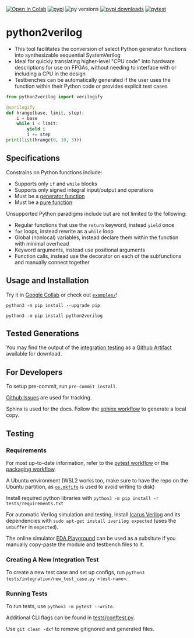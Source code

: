 [![Open In Colab](https://colab.research.google.com/assets/colab-badge.svg)](https://colab.research.google.com/github/WorldofKerry/Python2Verilog/blob/main/examples/notebook.ipynb)
[![pypi](https://img.shields.io/pypi/v/python2verilog?label=pypi%20package)](https://pypi.org/project/python2verilog/)
![py versions](https://img.shields.io/badge/dynamic/yaml?url=https%3A%2F%2Fraw.githubusercontent.com%2FWorldofKerry%2FPython2Verilog%2Fmain%2F.github%2Fworkflows%2Fpytest.yml&query=%24.jobs.full.strategy.matrix%5B%22python-version%22%5D&label=python%20versions)
[![pypi downloads](https://img.shields.io/pypi/dm/python2verilog)](https://pypi.org/project/python2verilog/)
[![pytest](https://github.com/worldofkerry/python2verilog/actions/workflows/pytest.yml/badge.svg)](https://github.com/WorldofKerry/Python2Verilog/actions/workflows/pytest.yml)

# python2verilog

- This tool facilitates the conversion of select Python generator functions into synthesizable sequential SystemVerilog
- Ideal for quickly translating higher-level "CPU code" into hardware descriptions for use on FPGAs, without needing to interface with or including a CPU in the design
- Testbenches can be automatically generated if the user uses the function within their Python code or provides explicit test cases

```python
from python2verilog import verilogify

@verilogify
def hrange(base, limit, step):
    i = base
    while i < limit:
        yield i
        i += step
print(list(hrange(0, 10, 3)))
```

## Specifications

Constrains on Python functions include:

- Supports only `if` and `while` blocks
- Supports only signed integral input/output and operations
- Must be a [generator function](https://wiki.python.org/moin/Generators)
- Must be a [pure function](https://en.wikipedia.org/wiki/Pure_function)

Unsupported Python paradigms include but are not limited to the following:

- Regular functions that use the `return` keyword, instead `yield` once
- `for` loops, instead rewrite as a `while` loop
- Global (nonlocal) variables, instead declare them within the function with minimal overhead
- Keyword arguments, instead use positional arguments
- Function calls, instead use the decorator on each of the subfunctions and manually connect together

## Usage and Installation

Try it in [Google Collab](https://colab.research.google.com/github/WorldofKerry/Python2Verilog/blob/main/examples/notebook.ipynb) or check out [`examples/`](examples/)!

`python3 -m pip install --upgrade pip`

`python3 -m pip install python2verilog`

## Tested Generations

You may find the output of the [integration testing](tests/integration/data/) as a [Github Artifact](https://nightly.link/WorldofKerry/Python2Verilog/workflows/pytest-complete/main/tests-data.zip) available for download.

## For Developers

To setup pre-commit, run `pre-commit install`.

[Github Issues](https://github.com/WorldofKerry/Python2Verilog/issues) are used for tracking.

Sphinx is used for the docs. Follow the [sphinx workflow](.github/workflows/sphinx.yml) to generate a local copy.

## Testing

### Requirements

For most up-to-date information, refer to the [pytest workflow](.github/workflows/pytest.yml) or the [packaging workflow](.github/workflows/packaging.yml).

A Ubuntu environment (WSL2 works too, make sure to have the repo on the Ubuntu partition, as [`os.mkfifo`](https://docs.python.org/3/library/os.html#os.mkfifo) is used to avoid writing to disk)

Install required python libraries with `python3 -m pip install -r tests/requirements.txt`

For automatic Verilog simulation and testing, install [Icarus Verilog](https://github.com/steveicarus/iverilog) and its dependencies with
`sudo apt-get install iverilog expected` (uses the `unbuffer` in `expected`).

The online simulator [EDA Playground](https://edaplayground.com/) can be used as a subsitute if you manually copy-paste the module and testbench files to it.

### Creating A New Integration Test

To create a new test case and set up configs, run `python3 tests/integration/new_test_case.py <test-name>`.

### Running Tests

To run tests, use `python3 -m pytest --write`.

Additional CLI flags can be found in [tests/conftest.py](tests/conftest.py).

Use `git clean -dxf` to remove gitignored and generated files.
